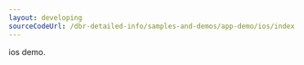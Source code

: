 ```yaml
---
layout: developing
sourceCodeUrl: /dbr-detailed-info/samples-and-demos/app-demo/ios/index.md
---
```


ios demo.
